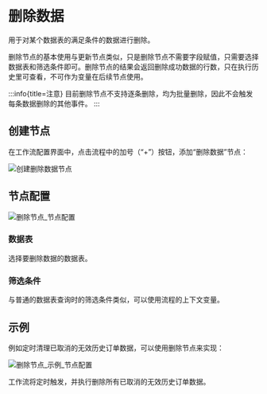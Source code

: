 # 删除数据

用于对某个数据表的满足条件的数据进行删除。

删除节点的基本使用与更新节点类似，只是删除节点不需要字段赋值，只需要选择数据表和筛选条件即可。删除节点的结果会返回删除成功数据的行数，只在执行历史里可查看，不可作为变量在后续节点使用。

:::info{title=注意}
目前删除节点不支持逐条删除，均为批量删除，因此不会触发每条数据删除的其他事件。
:::

## 创建节点

在工作流配置界面中，点击流程中的加号（“+”）按钮，添加“删除数据”节点：

![创建删除数据节点](https://static-docs.nocobase.com/e1d6b8728251fcdbed6c7f50e5570da2.png)

## 节点配置

![删除节点_节点配置](https://static-docs.nocobase.com/580600c2b13ef4e01dfa48b23539648e.png)

### 数据表

选择要删除数据的数据表。

### 筛选条件

与普通的数据表查询时的筛选条件类似，可以使用流程的上下文变量。

## 示例

例如定时清理已取消的无效历史订单数据，可以使用删除节点来实现：

![删除节点_示例_节点配置](https://static-docs.nocobase.com/b94b75077a17252f8523c3f13ce5f320.png)

工作流将定时触发，并执行删除所有已取消的无效历史订单数据。
